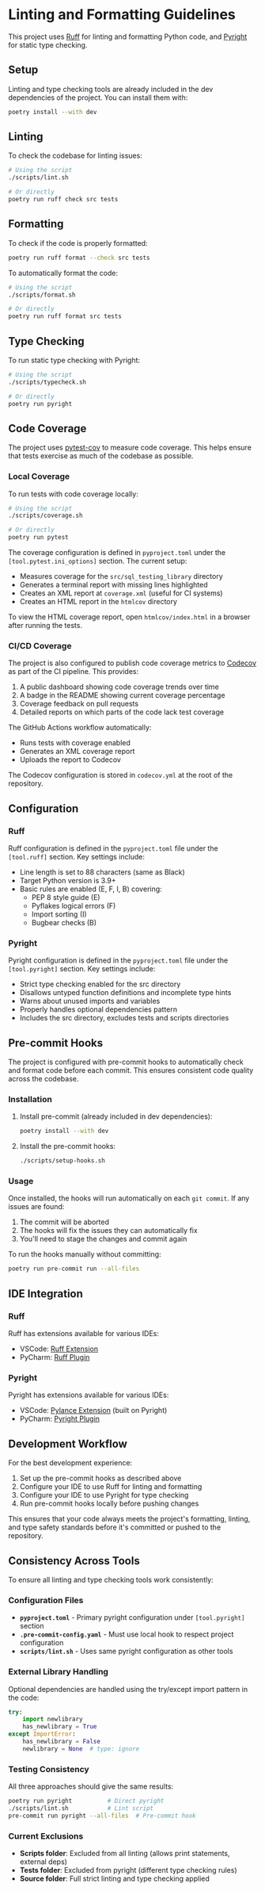 # Linting and Formatting Guidelines

This project uses [Ruff](https://github.com/astral-sh/ruff) for linting and formatting Python code, and [Pyright](https://github.com/microsoft/pyright) for static type checking.

## Setup

Linting and type checking tools are already included in the dev dependencies of the project. You can install them with:

```bash
poetry install --with dev
```

## Linting

To check the codebase for linting issues:

```bash
# Using the script
./scripts/lint.sh

# Or directly
poetry run ruff check src tests
```

## Formatting

To check if the code is properly formatted:

```bash
poetry run ruff format --check src tests
```

To automatically format the code:

```bash
# Using the script
./scripts/format.sh

# Or directly
poetry run ruff format src tests
```

## Type Checking

To run static type checking with Pyright:

```bash
# Using the script
./scripts/typecheck.sh

# Or directly
poetry run pyright
```

## Code Coverage

The project uses [pytest-cov](https://pytest-cov.readthedocs.io/) to measure code coverage. This helps ensure that tests exercise as much of the codebase as possible.

### Local Coverage

To run tests with code coverage locally:

```bash
# Using the script
./scripts/coverage.sh

# Or directly
poetry run pytest
```

The coverage configuration is defined in `pyproject.toml` under the `[tool.pytest.ini_options]` section. The current setup:

- Measures coverage for the `src/sql_testing_library` directory
- Generates a terminal report with missing lines highlighted
- Creates an XML report at `coverage.xml` (useful for CI systems)
- Creates an HTML report in the `htmlcov` directory

To view the HTML coverage report, open `htmlcov/index.html` in a browser after running the tests.

### CI/CD Coverage

The project is also configured to publish code coverage metrics to [Codecov](https://codecov.io/) as part of the CI pipeline. This provides:

1. A public dashboard showing code coverage trends over time
2. A badge in the README showing current coverage percentage
3. Coverage feedback on pull requests
4. Detailed reports on which parts of the code lack test coverage

The GitHub Actions workflow automatically:
- Runs tests with coverage enabled
- Generates an XML coverage report
- Uploads the report to Codecov

The Codecov configuration is stored in `codecov.yml` at the root of the repository.

## Configuration

### Ruff

Ruff configuration is defined in the `pyproject.toml` file under the `[tool.ruff]` section. Key settings include:

- Line length is set to 88 characters (same as Black)
- Target Python version is 3.9+
- Basic rules are enabled (E, F, I, B) covering:
  - PEP 8 style guide (E)
  - Pyflakes logical errors (F)
  - Import sorting (I)
  - Bugbear checks (B)

### Pyright

Pyright configuration is defined in the `pyproject.toml` file under the `[tool.pyright]` section. Key settings include:

- Strict type checking enabled for the src directory
- Disallows untyped function definitions and incomplete type hints
- Warns about unused imports and variables
- Properly handles optional dependencies pattern
- Includes the src directory, excludes tests and scripts directories

## Pre-commit Hooks

The project is configured with pre-commit hooks to automatically check and format code before each commit. This ensures consistent code quality across the codebase.

### Installation

1. Install pre-commit (already included in dev dependencies):
   ```bash
   poetry install --with dev
   ```

2. Install the pre-commit hooks:
   ```bash
   ./scripts/setup-hooks.sh
   ```

### Usage

Once installed, the hooks will run automatically on each `git commit`. If any issues are found:

1. The commit will be aborted
2. The hooks will fix the issues they can automatically fix
3. You'll need to stage the changes and commit again

To run the hooks manually without committing:

```bash
poetry run pre-commit run --all-files
```

## IDE Integration

### Ruff
Ruff has extensions available for various IDEs:

- VSCode: [Ruff Extension](https://marketplace.visualstudio.com/items?itemName=charliermarsh.ruff)
- PyCharm: [Ruff Plugin](https://plugins.jetbrains.com/plugin/20574-ruff)

### Pyright
Pyright has extensions available for various IDEs:

- VSCode: [Pylance Extension](https://marketplace.visualstudio.com/items?itemName=ms-python.vscode-pylance) (built on Pyright)
- PyCharm: [Pyright Plugin](https://plugins.jetbrains.com/plugin/18340-pyright)

## Development Workflow

For the best development experience:

1. Set up the pre-commit hooks as described above
2. Configure your IDE to use Ruff for linting and formatting
3. Configure your IDE to use Pyright for type checking
4. Run pre-commit hooks locally before pushing changes

This ensures that your code always meets the project's formatting, linting, and type safety standards before it's committed or pushed to the repository.

## Consistency Across Tools

To ensure all linting and type checking tools work consistently:

### Configuration Files
- **`pyproject.toml`** - Primary pyright configuration under `[tool.pyright]` section
- **`.pre-commit-config.yaml`** - Must use local hook to respect project configuration
- **`scripts/lint.sh`** - Uses same pyright configuration as other tools

### External Library Handling
Optional dependencies are handled using the try/except import pattern in the code:
```python
try:
    import newlibrary
    has_newlibrary = True
except ImportError:
    has_newlibrary = False
    newlibrary = None  # type: ignore
```

### Testing Consistency
All three approaches should give the same results:
```bash
poetry run pyright          # Direct pyright
./scripts/lint.sh           # Lint script
pre-commit run pyright --all-files  # Pre-commit hook
```

### Current Exclusions
- **Scripts folder**: Excluded from all linting (allows print statements, external deps)
- **Tests folder**: Excluded from pyright (different type checking rules)
- **Source folder**: Full strict linting and type checking applied
